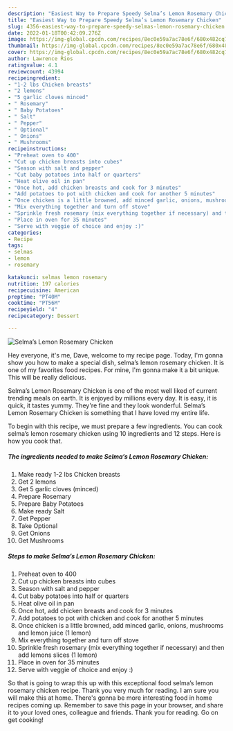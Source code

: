 ```yaml
---
description: "Easiest Way to Prepare Speedy Selma’s Lemon Rosemary Chicken"
title: "Easiest Way to Prepare Speedy Selma’s Lemon Rosemary Chicken"
slug: 4356-easiest-way-to-prepare-speedy-selmas-lemon-rosemary-chicken
date: 2022-01-18T00:42:09.276Z
image: https://img-global.cpcdn.com/recipes/8ec0e59a7ac78e6f/680x482cq70/selmas-lemon-rosemary-chicken-recipe-main-photo.jpg
thumbnail: https://img-global.cpcdn.com/recipes/8ec0e59a7ac78e6f/680x482cq70/selmas-lemon-rosemary-chicken-recipe-main-photo.jpg
cover: https://img-global.cpcdn.com/recipes/8ec0e59a7ac78e6f/680x482cq70/selmas-lemon-rosemary-chicken-recipe-main-photo.jpg
author: Lawrence Rios
ratingvalue: 4.1
reviewcount: 43994
recipeingredient:
- "1-2 lbs Chicken breasts"
- "2 lemons"
- "5 garlic cloves minced"
- " Rosemary"
- " Baby Potatoes"
- " Salt"
- " Pepper"
- " Optional"
- " Onions"
- " Mushrooms"
recipeinstructions:
- "Preheat oven to 400"
- "Cut up chicken breasts into cubes"
- "Season with salt and pepper"
- "Cut baby potatoes into half or quarters"
- "Heat olive oil in pan"
- "Once hot, add chicken breasts and cook for 3 minutes"
- "Add potatoes to pot with chicken and cook for another 5 minutes"
- "Once chicken is a little browned, add minced garlic, onions, mushrooms and lemon juice (1 lemon)"
- "Mix everything together and turn off stove"
- "Sprinkle fresh rosemary (mix everything together if necessary) and then add lemons slices (1 lemon)"
- "Place in oven for 35 minutes"
- "Serve with veggie of choice and enjoy :)"
categories:
- Recipe
tags:
- selmas
- lemon
- rosemary

katakunci: selmas lemon rosemary 
nutrition: 197 calories
recipecuisine: American
preptime: "PT40M"
cooktime: "PT56M"
recipeyield: "4"
recipecategory: Dessert

---
```



![Selma’s Lemon Rosemary Chicken](https://img-global.cpcdn.com/recipes/8ec0e59a7ac78e6f/680x482cq70/selmas-lemon-rosemary-chicken-recipe-main-photo.jpg)

Hey everyone, it's me, Dave, welcome to my recipe page. Today, I'm gonna show you how to make a special dish, selma’s lemon rosemary chicken. It is one of my favorites food recipes. For mine, I'm gonna make it a bit unique. This will be really delicious.

Selma’s Lemon Rosemary Chicken is one of the most well liked of current trending meals on earth. It is enjoyed by millions every day. It is easy, it is quick, it tastes yummy. They're fine and they look wonderful. Selma’s Lemon Rosemary Chicken is something that I have loved my entire life.




To begin with this recipe, we must prepare a few ingredients. You can cook selma’s lemon rosemary chicken using 10 ingredients and 12 steps. Here is how you cook that.

<!--inarticleads1-->

##### The ingredients needed to make Selma’s Lemon Rosemary Chicken:

1. Make ready 1-2 lbs Chicken breasts
1. Get 2 lemons
1. Get 5 garlic cloves (minced)
1. Prepare  Rosemary
1. Prepare  Baby Potatoes
1. Make ready  Salt
1. Get  Pepper
1. Take  Optional
1. Get  Onions
1. Get  Mushrooms




<!--inarticleads2-->

##### Steps to make Selma’s Lemon Rosemary Chicken:

1. Preheat oven to 400
1. Cut up chicken breasts into cubes
1. Season with salt and pepper
1. Cut baby potatoes into half or quarters
1. Heat olive oil in pan
1. Once hot, add chicken breasts and cook for 3 minutes
1. Add potatoes to pot with chicken and cook for another 5 minutes
1. Once chicken is a little browned, add minced garlic, onions, mushrooms and lemon juice (1 lemon)
1. Mix everything together and turn off stove
1. Sprinkle fresh rosemary (mix everything together if necessary) and then add lemons slices (1 lemon)
1. Place in oven for 35 minutes
1. Serve with veggie of choice and enjoy :)




So that is going to wrap this up with this exceptional food selma’s lemon rosemary chicken recipe. Thank you very much for reading. I am sure you will make this at home. There's gonna be more interesting food in home recipes coming up. Remember to save this page in your browser, and share it to your loved ones, colleague and friends. Thank you for reading. Go on get cooking!
